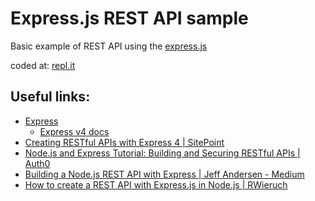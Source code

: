 # Express.js REST API sample

Basic example of REST API using the [express.js](https://expressjs.com/)

coded at: [repl.it](https://repl.it/@erkobridee/express-restapi-sample)

## Useful links:

- [Express](https://expressjs.com/)
  - [Express v4 docs](https://expressjs.com/en/4x/api.html)
- [Creating RESTful APIs with Express 4 | SitePoint](https://www.sitepoint.com/creating-restful-apis-express-4/)
- [Node.js and Express Tutorial: Building and Securing RESTful APIs | Auth0](https://auth0.com/blog/node-js-and-express-tutorial-building-and-securing-restful-apis/)
- [Building a Node.js REST API with Express | Jeff Andersen - Medium](https://medium.com/@jeffandersen/building-a-node-js-rest-api-with-express-46b0901f29b6)
- [How to create a REST API with Express.js in Node.js | RWieruch](https://www.robinwieruch.de/node-express-server-rest-api)
